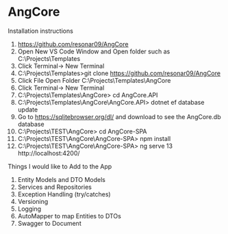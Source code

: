 # AngCore
Installation instructions
1. <browse> https://github.com/resonar09/AngCore
2. Open New VS Code Window and Open folder such as C:\Projects\Templates
3. Click Terminal-> New Terminal
4. <run> C:\Projects\Templates>git clone https://github.com/resonar09/AngCore
5. Click File Open Folder C:\Projects\Templates\AngCore
6. Click Terminal-> New Terminal
7. <run> C:\Projects\Templates\AngCore> cd AngCore.API
8. <run> C:\Projects\Templates\AngCore\AngCore.API> dotnet ef database update
9. Go to https://sqlitebrowser.org/dl/ and download to see the AngCore.db database
10. <run> C:\Projects\TEST\AngCore> cd AngCore-SPA
11. <run> C:\Projects\TEST\AngCore\AngCore-SPA> npm install
12. <run> C:\Projects\TEST\AngCore\AngCore-SPA> ng serve
13  <browse> http://localhost:4200/


Things I would like to Add to the App
1. Entity Models and DTO Models
2. Services and Repositories
3. Exception Handling (try/catches)
4. Versioning
5. Logging
6. AutoMapper to map Entities to DTOs
7. Swagger to Document